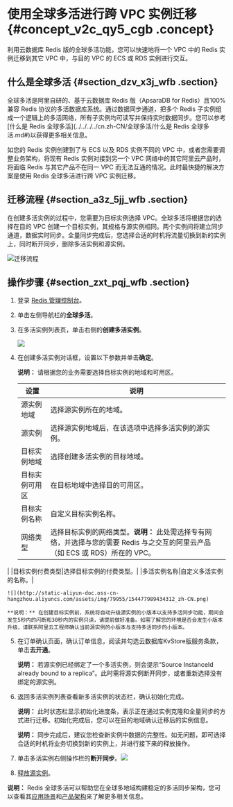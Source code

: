 # 使用全球多活进行跨 VPC 实例迁移 {#concept_v2c_qy5_cgb .concept}

利用云数据库 Redis 版的全球多活功能，您可以快速地将一个 VPC 中的 Redis 实例迁移到其它 VPC 中，与目的 VPC 的 ECS 或 RDS 实例进行交互。

## 什么是全球多活 {#section_dzv_x3j_wfb .section}

全球多活是阿里自研的、基于云数据库 Redis 版（ApsaraDB for Redis）且100%兼容 Redis 协议的多活数据库系统。通过数据同步通道，把多个 Redis 子实例组成一个逻辑上的多活网络，所有子实例均可读写并保持实时数据同步。您可以参考[什么是 Redis 全球多活](../../../../cn.zh-CN/全球多活/什么是 Redis 全球多活.md#)以获得更多相关信息。

如您的 Redis 实例创建到了与 ECS 以及 RDS 实例不同的 VPC 中，或者您需要调整业务架构，将现有 Redis 实例对接到另一个 VPC 网络中的其它阿里云产品时，将面临 Redis 与其它产品不在同一 VPC 而无法互通的情况。此时最快捷的解决方案是使用 Redis 全球多活进行跨 VPC 实例迁移。

## 迁移流程 {#section_a3z_5jj_wfb .section}

在创建多活实例的过程中，您需要为目标实例选择 VPC。全球多活将根据您的选择在目的 VPC 创建一个目标实例，其规格与源实例相同。两个实例间将建立同步通道，数据实时同步。全量同步完成后，您选择合适的时机将流量切换到新的实例上，同时断开同步，删除多活实例和源实例。

 ![](images/34303_zh-CN.png "迁移流程") 

## 操作步骤 {#section_zxt_pqj_wfb .section}

1.  登录 [Redis 管理控制台](https://kvstore.console.aliyun.com/)。
2.  单击左侧导航栏的**全球多活**。
3.  在多活实例列表页，单击右侧的**创建多活实例**。

    ![](http://static-aliyun-doc.oss-cn-hangzhou.aliyuncs.com/assets/img/64697/154477989432710_zh-CN.png)

4.  在创建多活实例对话框，设置以下参数并单击**确定**。

    **说明：** 请根据您的业务需要选择目标实例的地域和可用区。

    |设置|说明|
    |--|--|
    |源实例地域|选择源实例所在的地域。|
    |源实例|选择源实例地域后，在该选项中选择多活实例的源实例。|
    |目标实例地域|选择创建多活实例的目标地域。|
    |目标实例可用区|在目标地域中选择目的可用区。|
    |目标实例名称|自定义目标实例名称。|
    |网络类型|选择目标实例的网络类型。**说明：** 此处需选择专有网络，并选择与您的需要 Redis 与之交互的阿里云产品（如 ECS 或 RDS）所在的 VPC。

|
    |目标实例付费类型|选择目标实例的付费类型。|
    |多活实例名称|自定义多活实例的名称。|

    ![](http://static-aliyun-doc.oss-cn-hangzhou.aliyuncs.com/assets/img/79955/154477989434312_zh-CN.png)

    **说明：** 在创建目标实例前，系统将自动升级源实例的小版本以支持多活同步功能，期间会发生5秒内的闪断和30秒内的实例只读，请提前做好准备。如需了解您的环境是否会发生小版本升级，请联系阿里云工程师确认当前源实例的小版本与支持多活同步的小版本。

5.  在订单确认页面，确认订单信息，阅读并勾选云数据库KvStore版服务条款，单击**去开通**。

    **说明：** 若源实例已经绑定了一个多活实例，则会提示“Source InstanceId already bound to a replica”。此时需将源实例断开同步，或者重新选择没有绑定的源实例。

6.  返回多活实例列表查看新多活实例的状态栏，确认初始化完成。

    **说明：** 此时状态栏显示初始化进度条，表示正在通过实例克隆和全量同步的方式进行迁移。初始化完成后，您可以在目的地域确认迁移后的实例信息。

    **说明：** 同步完成后，建议您检查新实例中数据的完整性。如无问题，即可选择合适的时机将业务切换到新的实例上，并进行接下来的释放操作。

7.  单击多活实例右侧操作栏的**断开同步**。![](http://static-aliyun-doc.oss-cn-hangzhou.aliyuncs.com/assets/img/64697/154477989432709_zh-CN.png)
8.  [释放源实例](cn.zh-CN/用户指南/管理实例/释放实例.md#)。

**说明：** Redis 全球多活可以帮助您在全球多地域构建稳定的多活同步架构，您可以查看其[应用场景](../../../../cn.zh-CN/全球多活/应用场景.md#)和[产品架构](../../../../cn.zh-CN/全球多活/产品架构.md#)来了解更多相关信息。

